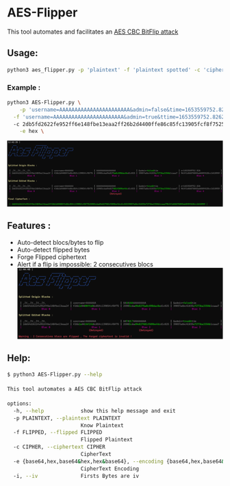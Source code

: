 # AES-Flipper
This tool automates and facilitates an [AES CBC BitFlip attack](https://vozec.fr/articles/attaque-bit-flipping-aes_cbc/)


## Usage:

```bash
python3 aes_flipper.py -p 'plaintext' -f 'plaintext spotted' -c 'ciphertext' -e 'encoding of the ciphertext'
```

### Example :
```bash
python3 AES-Flipper.py \
	-p 'username=AAAAAAAAAAAAAAAAAAAAAAA&admin=false&time=1653559752.826288' \
  -f 'username=AAAAAAAAAAAAAAAAAAAAAAA&admin=true&ttime=1653559752.826288'
  -c 2db5fd2622fe952ff6e148fbe13eaa2ff26b2d4400ffe86c85fc13905fcf8f7525985cdad9e8275a0c498dac8ed1c02539057a6bc41035e7273ba3354b1caaa79b3f1d66676045ab849f628cc2d18959473beb8523cb6fb8610497f172748b40 \
	-e hex \
```
![Alt text](./img/example1.png)

## Features :
- Auto-detect blocs/bytes to flip
- Auto-detect flipped bytes
- Forge Flipped ciphertext
- Alert if a flip is impossible: 2 consecutives blocs
![Alt text](./img/example2.png)

## Help:
```bash
$ python3 AES-Flipper.py --help

This tool automates a AES CBC BitFlip attack

options:
  -h, --help            show this help message and exit
  -p PLAINTEXT, --plaintext PLAINTEXT
                        Know Plaintext
  -f FLIPPED, --flipped FLIPPED
                        Flipped Plaintext
  -c CIPHER, --ciphertext CIPHER
                        CipherText
  -e {base64,hex,base64&hex,hex&base64}, --encoding {base64,hex,base64&hex,hex&base64}
                        CipherText Encoding
  -i, --iv              Firsts Bytes are iv
```

